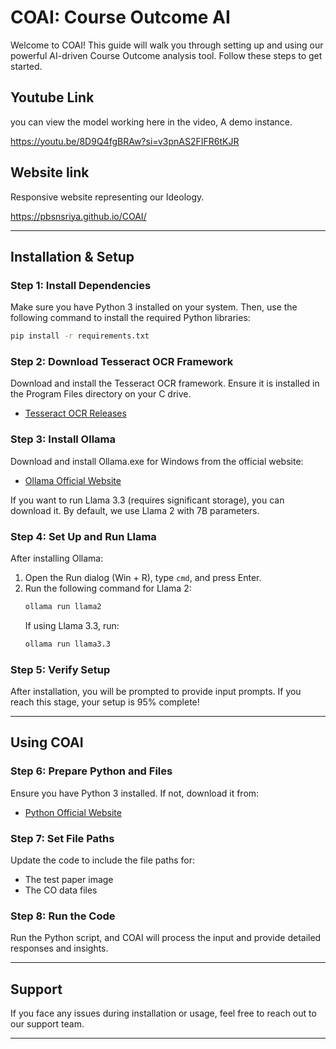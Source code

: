 # COAI: Course Outcome AI

Welcome to COAI! This guide will walk you through setting up and using our powerful AI-driven Course Outcome analysis tool. Follow these steps to get started.

## Youtube Link
you can view the model working here in the video, A demo instance.

https://youtu.be/8D9Q4fgBRAw?si=v3pnAS2FIFR6tKJR

## Website link
Responsive website representing our Ideology.

https://pbsnsriya.github.io/COAI/

---

## Installation & Setup

### Step 1: Install Dependencies

Make sure you have Python 3 installed on your system. Then, use the following command to install the required Python libraries:

```bash
pip install -r requirements.txt
```

### Step 2: Download Tesseract OCR Framework

Download and install the Tesseract OCR framework. Ensure it is installed in the Program Files directory on your C drive.

- [Tesseract OCR Releases](https://github.com/tesseract-ocr/tesseract/releases)

### Step 3: Install Ollama

Download and install Ollama.exe for Windows from the official website:

- [Ollama Official Website](https://ollama.com/)

If you want to run Llama 3.3 (requires significant storage), you can download it. By default, we use Llama 2 with 7B parameters.

### Step 4: Set Up and Run Llama

After installing Ollama:

1. Open the Run dialog (Win + R), type `cmd`, and press Enter.
2. Run the following command for Llama 2:
   ```bash
   ollama run llama2
   ```
   If using Llama 3.3, run:
   ```bash
   ollama run llama3.3
   ```

### Step 5: Verify Setup

After installation, you will be prompted to provide input prompts. If you reach this stage, your setup is 95% complete!

---

## Using COAI

### Step 6: Prepare Python and Files

Ensure you have Python 3 installed. If not, download it from:

- [Python Official Website](https://python.org/)

### Step 7: Set File Paths

Update the code to include the file paths for:

- The test paper image
- The CO data files

### Step 8: Run the Code

Run the Python script, and COAI will process the input and provide detailed responses and insights.

---

## Support

If you face any issues during installation or usage, feel free to reach out to our support team.

---



